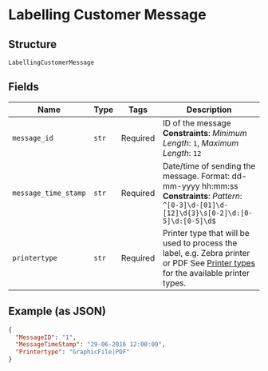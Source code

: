 
# Labelling Customer Message

## Structure

`LabellingCustomerMessage`

## Fields

| Name | Type | Tags | Description |
|  --- | --- | --- | --- |
| `message_id` | `str` | Required | ID of the message<br>**Constraints**: *Minimum Length*: `1`, *Maximum Length*: `12` |
| `message_time_stamp` | `str` | Required | Date/time of sending the message. Format: dd-mm-yyyy hh:mm:ss<br>**Constraints**: *Pattern*: `^[0-3]\d-[01]\d-[12]\d{3}\s[0-2]\d:[0-5]\d:[0-5]\d$` |
| `printertype` | `str` | Required | Printer type that will be used to process the label, e.g. Zebra printer or PDF See [Printer types](https://developer.postnl.nl/docs/#/http/reference-data/reference-codes/printer-types) for the available printer types. |

## Example (as JSON)

```json
{
  "MessageID": "1",
  "MessageTimeStamp": "29-06-2016 12:00:00",
  "Printertype": "GraphicFile|PDF"
}
```


